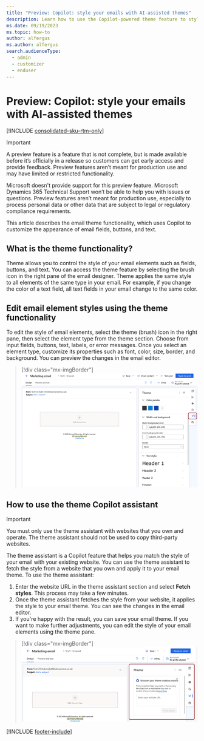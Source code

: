 ```yaml
---
title: "Preview: Copilot: style your emails with AI-assisted themes"
description: Learn how to use the Copilot-powered theme feature to style your emails in Dynamics 365 Customer Insights - Journeys.
ms.date: 09/19/2023
ms.topic: how-to
author: alfergus
ms.author: alfergus
search.audienceType: 
  - admin
  - customizer
  - enduser
---
```


# Preview: Copilot: style your emails with AI-assisted themes

[!INCLUDE [consolidated-sku-rtm-only](./includes/consolidated-sku-rtm-only.md)]

> [!IMPORTANT]
> A preview feature is a feature that is not complete, but is made available before it’s officially in a release so customers can get early access and provide feedback. Preview features aren’t meant for production use and may have limited or restricted functionality.
> 
> Microsoft doesn't provide support for this preview feature. Microsoft Dynamics 365 Technical Support won’t be able to help you with issues or questions. Preview features aren’t meant for production use, especially to process personal data or other data that are subject to legal or regulatory compliance requirements.

This article describes the email theme functionality, which uses Copilot to customize the appearance of email fields, buttons, and text.

## What is the theme functionality?

Theme allows you to control the style of your email elements such as fields, buttons, and text. You can access the theme feature by selecting the brush icon in the right pane of the email designer. Theme applies the same style to all elements of the same type in your email. For example, if you change the color of a text field, all text fields in your email change to the same color.

## Edit email element styles using the theme functionality

To edit the style of email elements, select the theme (brush) icon in the right pane, then select the element type from the theme section. Choose from input fields, buttons, text, labels, or error messages. Once you select an element type, customize its properties such as font, color, size, border, and background. You can preview the changes in the email editor.

> [!div class="mx-imgBorder"]
> ![Screenshot of the theme functionality area.](media/email-theme-button.png "Screenshot of the theme functionality area")

## How to use the theme Copilot assistant

> [!IMPORTANT]
> You must only use the theme assistant with websites that you own and operate. The theme assistant should not be used to copy third-party websites.

The theme assistant is a Copilot feature that helps you match the style of your email with your existing website. You can use the theme assistant to fetch the style from a website that you own and apply it to your email theme. To use the theme assistant:

1. Enter the website URL in the theme assistant section and select **Fetch styles**. This process may take a few minutes.
1. Once the theme assistant fetches the style from your website, it applies the style to your email theme. You can see the changes in the email editor.
1. If you're happy with the result, you can save your email theme. If you want to make further adjustments, you can edit the style of your email elements using the theme pane.

> [!div class="mx-imgBorder"]
> ![Screenshot of the theme Copilot assistant.](media/email-theme-assistant.png "Screenshot of the theme Copilot assistant")

[!INCLUDE [footer-include](./includes/footer-banner.md)]